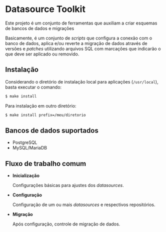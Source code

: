 Datasource Toolkit
==================

Este projeto é um conjunto de ferramentas que auxiliam a criar esquemas de
bancos de dados e migrações

Basicamente, é um conjunto de _scripts_ que configura a conexão com o banco de
dados, aplica e/ou reverte a migração de dados através de versões e _patches_
utilizando arquivos SQL com marcações que indicarão o que deve ser aplicado ou
removido.

## Instalação

Considerando o diretório de instalação local para aplicações (`/usr/local`),
basta executar o comando:

```sh
$ make install
```

Para instalação em outro diretório:

```sh
$ make install prefix=/meu/diretorio
```

## Bancos de dados suportados

- PostgreSQL
- MySQL/MariaDB

## Fluxo de trabalho comum

+ **Inicialização**

  Configurações básicas para ajustes dos _datasources_.

+ **Configuração**

  Configuração de um ou mais _datasources_ e respectivos repositórios.

+ **Migração**

  Após configuração, controle de migração de dados.

